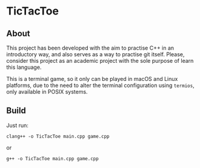 # TicTacToe

## About
This project has been developed with the aim to practise C++ in an introductory way, and also serves as a way to practise git itself. Please, consider this project as an academic project with the sole purpose of learn this language.

This is a terminal game, so it only can be played in macOS and Linux platforms, due to the need to alter the terminal configuration using `termios`, only available in POSIX systems.

## Build
Just run:
```
clang++ -o TicTacToe main.cpp game.cpp
```
or
```
g++ -o TicTacToe main.cpp game.cpp
```
